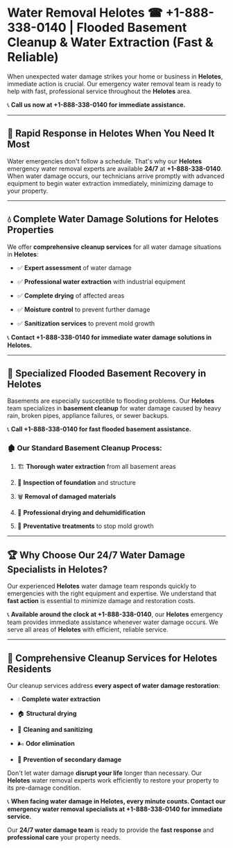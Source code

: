 # Water Removal Helotes ☎ +1-888-338-0140 | Flooded Basement Cleanup & Water Extraction (Fast & Reliable)

When unexpected water damage strikes your home or business in **Helotes**, immediate action is crucial. Our emergency water removal team is ready to help with fast, professional service throughout the **Helotes** area. 

📞 **Call us now at +1-888-338-0140 for immediate assistance.**
---
## 🚀 Rapid Response in Helotes When You Need It Most
Water emergencies don't follow a schedule. That's why our **Helotes** emergency water removal experts are available **24/7** at **+1-888-338-0140**. When water damage occurs, our technicians arrive promptly with advanced equipment to begin water extraction immediately, minimizing damage to your property.
---
## 💧 Complete Water Damage Solutions for Helotes Properties
We offer **comprehensive cleanup services** for all water damage situations in **Helotes**:
- ✅ **Expert assessment** of water damage  
- ✅ **Professional water extraction** with industrial equipment  
- ✅ **Complete drying** of affected areas  
- ✅ **Moisture control** to prevent further damage  
- ✅ **Sanitization services** to prevent mold growth  
📞 **Contact +1-888-338-0140 for immediate water damage solutions in Helotes.**
---
## 🌊 Specialized Flooded Basement Recovery in Helotes
Basements are especially susceptible to flooding problems. Our **Helotes** team specializes in **basement cleanup** for water damage caused by heavy rain, broken pipes, appliance failures, or sewer backups. 
📞 **Call +1-888-338-0140 for fast flooded basement assistance.**
### 🏚️ Our Standard Basement Cleanup Process:
1. 🏗️ **Thorough water extraction** from all basement areas  
2. 🔎 **Inspection of foundation** and structure  
3. 🗑️ **Removal of damaged materials**  
4. 💨 **Professional drying and dehumidification**  
5. 🚫 **Preventative treatments** to stop mold growth  
---
## 🏆 Why Choose Our 24/7 Water Damage Specialists in Helotes?
Our experienced **Helotes** water damage team responds quickly to emergencies with the right equipment and expertise. We understand that **fast action** is essential to minimize damage and restoration costs.
📞 **Available around the clock at +1-888-338-0140**, our **Helotes** emergency team provides immediate assistance whenever water damage occurs. We serve all areas of **Helotes** with efficient, reliable service.
---
## 🧹 Comprehensive Cleanup Services for Helotes Residents
Our cleanup services address **every aspect of water damage restoration**:
- 💧 **Complete water extraction**  
- 🏠 **Structural drying**  
- 🧼 **Cleaning and sanitizing**  
- 🌬️ **Odor elimination**  
- 🚫 **Prevention of secondary damage**  
Don't let water damage **disrupt your life** longer than necessary. Our **Helotes** water removal experts work efficiently to restore your property to its pre-damage condition.
📞 **When facing water damage in Helotes, every minute counts. Contact our emergency water removal specialists at +1-888-338-0140 for immediate service.**
Our **24/7 water damage team** is ready to provide the **fast response** and **professional care** your property needs.
